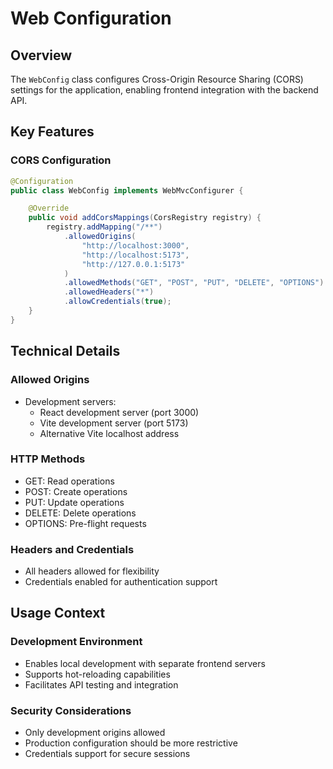 # Web Configuration

## Overview
The `WebConfig` class configures Cross-Origin Resource Sharing (CORS) settings for the application, enabling frontend integration with the backend API.

## Key Features

### CORS Configuration
```java
@Configuration
public class WebConfig implements WebMvcConfigurer {

    @Override
    public void addCorsMappings(CorsRegistry registry) {
        registry.addMapping("/**")
            .allowedOrigins(
                "http://localhost:3000",
                "http://localhost:5173",
                "http://127.0.0.1:5173"
            )
            .allowedMethods("GET", "POST", "PUT", "DELETE", "OPTIONS")
            .allowedHeaders("*")
            .allowCredentials(true);
    }
}
```

## Technical Details

### Allowed Origins
- Development servers:
  - React development server (port 3000)
  - Vite development server (port 5173)
  - Alternative Vite localhost address

### HTTP Methods
- GET: Read operations
- POST: Create operations
- PUT: Update operations
- DELETE: Delete operations
- OPTIONS: Pre-flight requests

### Headers and Credentials
- All headers allowed for flexibility
- Credentials enabled for authentication support

## Usage Context

### Development Environment
- Enables local development with separate frontend servers
- Supports hot-reloading capabilities
- Facilitates API testing and integration

### Security Considerations
- Only development origins allowed
- Production configuration should be more restrictive
- Credentials support for secure sessions
